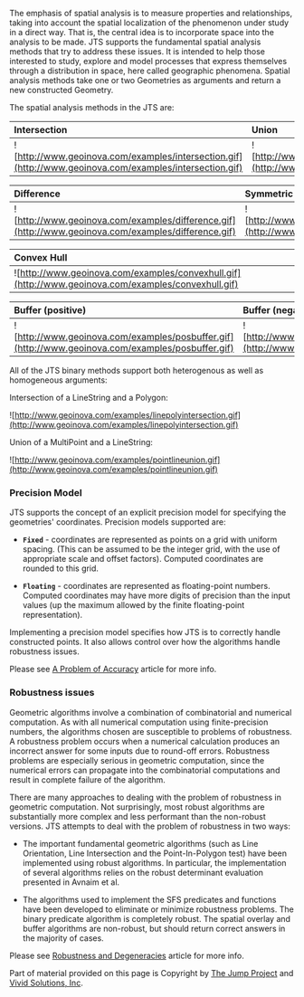 The emphasis of spatial analysis is to measure properties and relationships,
taking into account the spatial localization of the phenomenon under study in a
direct way. That is, the central idea is to incorporate space into the analysis to be
made. JTS supports the fundamental spatial analysis methods that try to address these issues. It is intended to help those interested to study, explore and model processes that
express themselves through a distribution in space, here called geographic phenomena. Spatial analysis methods take one or two Geometries as arguments and return a new constructed Geometry.

The spatial analysis methods in the JTS are:

| **Intersection** | **Union** |
|:-----------------|:----------|
| ![http://www.geoinova.com/examples/intersection.gif](http://www.geoinova.com/examples/intersection.gif) | ![http://www.geoinova.com/examples/union.gif](http://www.geoinova.com/examples/union.gif) |

| **Difference** | **Symmetric Difference** |
|:---------------|:-------------------------|
| ![http://www.geoinova.com/examples/difference.gif](http://www.geoinova.com/examples/difference.gif) | ![http://www.geoinova.com/examples/symmetricdifference.gif](http://www.geoinova.com/examples/symmetricdifference.gif) |

| **Convex Hull** |
|:----------------|
| ![http://www.geoinova.com/examples/convexhull.gif](http://www.geoinova.com/examples/convexhull.gif) |

| **Buffer (positive)** | **Buffer (negative)** |
|:----------------------|:----------------------|
| ![http://www.geoinova.com/examples/posbuffer.gif](http://www.geoinova.com/examples/posbuffer.gif) | ![http://www.geoinova.com/examples/negbuffer.gif](http://www.geoinova.com/examples/negbuffer.gif) |

All of the JTS binary methods support both heterogenous as well as homogeneous arguments:

Intersection of a LineString and a Polygon:

![http://www.geoinova.com/examples/linepolyintersection.gif](http://www.geoinova.com/examples/linepolyintersection.gif)

Union of a MultiPoint and a LineString:

![http://www.geoinova.com/examples/pointlineunion.gif](http://www.geoinova.com/examples/pointlineunion.gif)


### Precision Model ###

JTS supports the concept of an explicit precision model for specifying the geometries' coordinates. Precision models supported are:

  * **`Fixed`** - coordinates are represented as points on a grid with uniform spacing. (This can be assumed to be the integer grid, with the use of appropriate scale and offset factors). Computed coordinates are rounded to this grid.

  * **`Floating`** - coordinates are represented as floating-point numbers. Computed coordinates may have more digits of precision than the input values (up the maximum allowed by the finite floating-point representation).

Implementing a precision model specifies how JTS is to correctly handle constructed points. It also allows control over how the algorithms handle robustness issues.

Please see [A Problem of Accuracy](http://www-sop.inria.fr/prisme/fiches/Arithmetique/index.html.en) article for more info.


### Robustness issues ###

Geometric algorithms involve a combination of combinatorial and numerical computation. As with all numerical computation using finite-precision numbers, the algorithms chosen are susceptible to problems of robustness. A robustness problem occurs when a numerical calculation produces an incorrect answer for some inputs due to round-off errors. Robustness problems are especially serious in geometric computation, since the numerical errors can propagate into the combinatorial computations and result in complete failure of the algorithm.

There are many approaches to dealing with the problem of robustness in geometric computation. Not surprisingly, most robust algorithms are substantially more complex and less performant than the non-robust versions. JTS attempts to deal with the problem of robustness in two ways:

  * The important fundamental geometric algorithms (such as Line Orientation, Line Intersection and the Point-In-Polygon test) have been implemented using robust algorithms. In particular, the implementation of several algorithms relies on the robust determinant evaluation presented in Avnaim et al.

  * The algorithms used to implement the SFS predicates and functions have been developed to eliminate or minimize robustness problems. The binary predicate algorithm is completely robust. The spatial overlay and buffer algorithms are non-robust, but should return correct answers in the majority of cases.

Please see [Robustness and Degeneracies](http://www-sop.inria.fr/prisme/fiches/Robustesse/index.html.en) article for more info.

Part of material provided on this page is Copyright by [The Jump Project](http://www.jump-project.org) and [Vivid Solutions, Inc](http://www.vividsolutions.com).